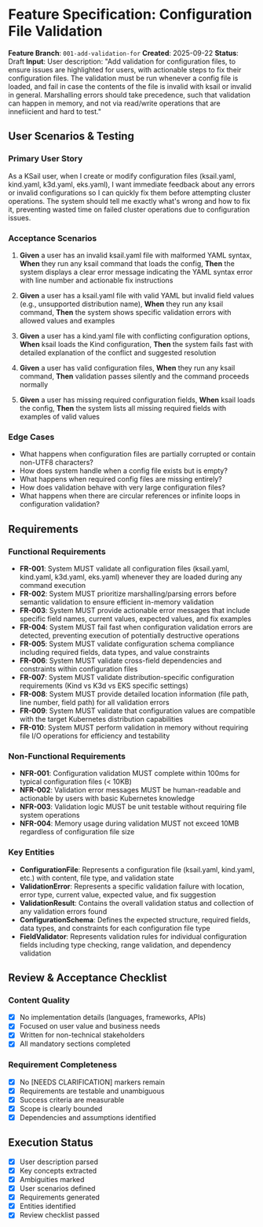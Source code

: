 # Feature Specification: Configuration File Validation

**Feature Branch**: `001-add-validation-for`
**Created**: 2025-09-22
**Status**: Draft
**Input**: User description: "Add validation for configuration files, to ensure issues are highlighted for users, with actionable steps to fix their configuration files. The validation must be run whenever a config file is loaded, and fail in case the contents of the file is invalid with ksail or invalid in general. Marshalling errors should take precedence, such that validation can happen in memory, and not via read/write operations that are innefiicient and hard to test."

## User Scenarios & Testing

### Primary User Story

As a KSail user, when I create or modify configuration files (ksail.yaml, kind.yaml, k3d.yaml, eks.yaml), I want immediate feedback about any errors or invalid configurations so I can quickly fix them before attempting cluster operations. The system should tell me exactly what's wrong and how to fix it, preventing wasted time on failed cluster operations due to configuration issues.

### Acceptance Scenarios

1. **Given** a user has an invalid ksail.yaml file with malformed YAML syntax, **When** they run any ksail command that loads the config, **Then** the system displays a clear error message indicating the YAML syntax error with line number and actionable fix instructions

2. **Given** a user has a ksail.yaml file with valid YAML but invalid field values (e.g., unsupported distribution name), **When** they run any ksail command, **Then** the system shows specific validation errors with allowed values and examples

3. **Given** a user has a kind.yaml file with conflicting configuration options, **When** ksail loads the Kind configuration, **Then** the system fails fast with detailed explanation of the conflict and suggested resolution

4. **Given** a user has valid configuration files, **When** they run any ksail command, **Then** validation passes silently and the command proceeds normally

5. **Given** a user has missing required configuration fields, **When** ksail loads the config, **Then** the system lists all missing required fields with examples of valid values

### Edge Cases

- What happens when configuration files are partially corrupted or contain non-UTF8 characters?
- How does system handle when a config file exists but is empty?
- What happens when required config files are missing entirely?
- How does validation behave with very large configuration files?
- What happens when there are circular references or infinite loops in configuration validation?

## Requirements

### Functional Requirements

- **FR-001**: System MUST validate all configuration files (ksail.yaml, kind.yaml, k3d.yaml, eks.yaml) whenever they are loaded during any command execution
- **FR-002**: System MUST prioritize marshalling/parsing errors before semantic validation to ensure efficient in-memory validation
- **FR-003**: System MUST provide actionable error messages that include specific field names, current values, expected values, and fix examples
- **FR-004**: System MUST fail fast when configuration validation errors are detected, preventing execution of potentially destructive operations
- **FR-005**: System MUST validate configuration schema compliance including required fields, data types, and value constraints
- **FR-006**: System MUST validate cross-field dependencies and constraints within configuration files
- **FR-007**: System MUST validate distribution-specific configuration requirements (Kind vs K3d vs EKS specific settings)
- **FR-008**: System MUST provide detailed location information (file path, line number, field path) for all validation errors
- **FR-009**: System MUST validate that configuration values are compatible with the target Kubernetes distribution capabilities
- **FR-010**: System MUST perform validation in memory without requiring file I/O operations for efficiency and testability

### Non-Functional Requirements

- **NFR-001**: Configuration validation MUST complete within 100ms for typical configuration files (< 10KB)
- **NFR-002**: Validation error messages MUST be human-readable and actionable by users with basic Kubernetes knowledge
- **NFR-003**: Validation logic MUST be unit testable without requiring file system operations
- **NFR-004**: Memory usage during validation MUST not exceed 10MB regardless of configuration file size

### Key Entities

- **ConfigurationFile**: Represents a configuration file (ksail.yaml, kind.yaml, etc.) with content, file type, and validation state
- **ValidationError**: Represents a specific validation failure with location, error type, current value, expected value, and fix suggestion
- **ValidationResult**: Contains the overall validation status and collection of any validation errors found
- **ConfigurationSchema**: Defines the expected structure, required fields, data types, and constraints for each configuration file type
- **FieldValidator**: Represents validation rules for individual configuration fields including type checking, range validation, and dependency validation

## Review & Acceptance Checklist

### Content Quality

- [x] No implementation details (languages, frameworks, APIs)
- [x] Focused on user value and business needs
- [x] Written for non-technical stakeholders
- [x] All mandatory sections completed

### Requirement Completeness

- [x] No [NEEDS CLARIFICATION] markers remain
- [x] Requirements are testable and unambiguous
- [x] Success criteria are measurable
- [x] Scope is clearly bounded
- [x] Dependencies and assumptions identified

## Execution Status

- [x] User description parsed
- [x] Key concepts extracted
- [x] Ambiguities marked
- [x] User scenarios defined
- [x] Requirements generated
- [x] Entities identified
- [x] Review checklist passed
